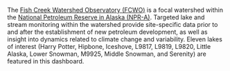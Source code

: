The [Fish Creek Watershed Observatory (FCWO)](http://www.fishcreekwatershed.org/) is a focal watershed within the [National Petroleum Reserve in Alaska (NPR-A)](https://www.blm.gov/programs/energy-and-minerals/oil-and-gas/about/alaska/NPR-A). Targeted lake and stream monitoring within the watershed provide site-specific data prior to and after the establishment of new petroleum development, as well as insight into dynamics related to climate change and variability. Eleven lakes of interest (Harry Potter, Hipbone, Iceshove, L9817, L9819, L9820, Little Alaska, Lower Snowman, M9925, Middle Snowman, and Serenity) are featured in this dashboard.



